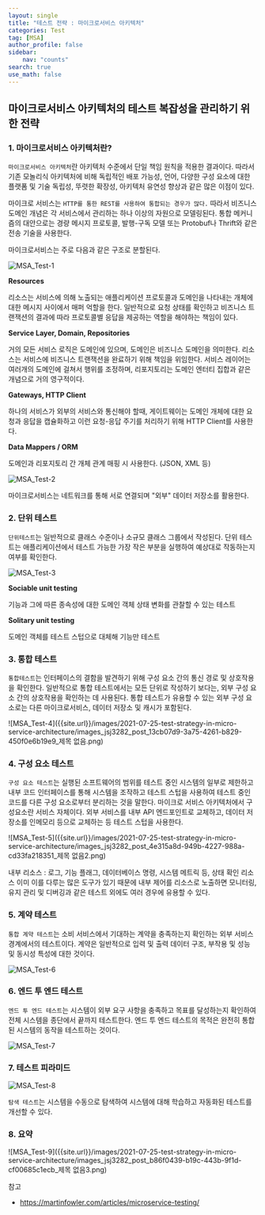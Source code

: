 ```yaml
---
layout: single
title: "테스트 전략 : 마이크로서비스 아키텍처"
categories: Test
tag: [MSA]
author_profile: false
sidebar:
    nav: "counts"
search: true
use_math: false
---
```


## 마이크로서비스 아키텍처의 테스트 복잡성을 관리하기 위한 전략

### 1. 마이크로서비스 아키텍처란?

```마이크로서비스 아키텍처```란 아키텍처 수준에서 단일 책임 원칙을 적용한 결과이다. 따라서 기존 모놀리식 아키텍처에 비해 독립적인 배포 가능성, 언어, 다양한 구성 요소에 대한 플랫폼 및 기술 독립성, 뚜렷한 확장성, 아키텍처 유연성 향상과 같은 많은 이점이 있다.

마이크로 서비스는 ```HTTP를 통한 REST를 사용하여 통합되는 경우가 많다.``` 따라서 비즈니스 도메인 개념은 각 서비스에서 관리하는 하나 이상의 자원으로 모델링된다. 
통합 메커니즘의 대안으로는 경량 메시지 프로토콜, 발행-구독 모델 또는 Protobuf나 Thrift와 같은 전송 기술을 사용한다. 

마이크로서비스는 주로 다음과 같은 구조로 분할된다.

![MSA_Test-1]({{site.url}}/images/2021-07-25-test-strategy-in-micro-service-architecture/images_jsj3282_post_36a1e848-3401-4bbf-937d-c03e6c249cfa_image.png)

**Resources**

리소스는 서비스에 의해 노출되는 애플리케이션 프로토콜과 도메인을 나타내는 개체에 대한 메시지 사이에서 매퍼 억할을 한다. 일반적으로 요청 상태를 확인하고 비즈니스 트랜잭션의 결과에 따라 프로토콜별 응답을 제공하는 역할을 해야하는 책임이 있다.

**Service Layer, Domain, Repositories**

거의 모든 서비스 로직은 도메인에 있으며, 도메인은 비즈니스 도메인을 의미한다. 리소스는 서비스에 비즈니스 트랜잭션을 완료하기 위해 책임을 위임한다. 서비스 레이어는 여러개의 도메인에 걸쳐서 행위를 조정하며, 리포지토리는 도메인 엔터티 집합과 같은 개념으로 거의 영구적이다.

**Gateways, HTTP Client**

하나의 서비스가 외부의 서비스와 통신해야 할때, 게이트웨이는 도메인 개체에 대한 요청과 응답을 캡슐화하고 이런 요청-응답 주기를 처리하기 위해 HTTP Client를 사용한다. 

**Data Mappers / ORM**

도메인과 리포지토리 간 개체 관계 매핑 시 사용한다. (JSON, XML 등)

![MSA_Test-2]({{site.url}}/images/2021-07-25-test-strategy-in-micro-service-architecture/images_jsj3282_post_8be26ceb-2e2b-4119-a353-46c74972c377_image.png)

마이크로서비스는 네트워크를 통해 서로 연결되며 "외부" 데이터 저장소를 활용한다.

### 2. 단위 테스트

```단위테스트```는 일반적으로 클래스 수준이나 소규모 클래스 그룹에서 작성된다. 단위 테스트는 애플리케이션에서 테스트 가능한 가장 작은 부분을 실행하여 예상대로 작동하는지 여부를 확인한다.

![MSA_Test-3]({{site.url}}/images/2021-07-25-test-strategy-in-micro-service-architecture/images_jsj3282_post_47d6a046-49a2-474a-afd0-ade2ef42873c_image.png)

**Sociable unit testing**

기능과 그에 따른 종속성에 대한 도메인 객체 상태 변화를 관찰할 수 있는 테스트

**Solitary unit testing**

도메인 객체를 테스트 스텁으로 대체해 기능만 테스트

### 3. 통합 테스트

```통합테스트```는 인터페이스의 결함을 발견하기 위해 구성 요소 간의 통신 경로 및 상호작용을 확인한다. 일반적으로 통합 테스트에서는 모든 단위로 작성하기 보다는, 외부 구성 요소 간의 상호작용을 확인하는 데 사용된다. 통합 테스트가 유용할 수 있는 외부 구성 요소로는 다른 마이크로서비스, 데이터 저장소 및 캐시가 포함된다.

![MSA_Test-4]({{site.url}}/images/2021-07-25-test-strategy-in-micro-service-architecture/images_jsj3282_post_13cb07d9-3a75-4261-b829-450f0e6b19e9_제목 없음.png)

### 4. 구성 요소 테스트

```구성 요소 테스트```는 실행된 소프트웨어의 범위를 테스트 중인 시스템의 일부로 제한하고 내부 코드 인터페이스를 통해 시스템을 조작하고 테스트 스텁을 사용하여 테스트 중인 코드를 다른 구성 요소로부터 분리하는 것을 말한다. 마이크로 서비스 아키텍처에서 구성요소란 서비스 자체이다. 외부 서비스를 내부 API 엔드포인트로 교체하고, 데이터 저장소를 인메모리 등으로 교체하는 등 테스트 스텁을 사용한다.

![MSA_Test-5]({{site.url}}/images/2021-07-25-test-strategy-in-micro-service-architecture/images_jsj3282_post_4e315a8d-949b-4227-988a-cd33fa218351_제목 없음2.png)

내부 리소스 : 로그, 기능 플래그, 데이터베이스 명령, 시스템 메트릭 등, 상태 확인 리소스
이미 이를 다루는 많은 도구가 있기 때문에 내부 제어를 리소스로 노출하면 모니터링, 유지 관리 및 디버깅과 같은 테스트 외에도 여러 경우에 유용할 수 있다. 

### 5. 계약 테스트

```통합 계약 테스트```는 소비 서비스에서 기대하는 계약을 충족하는지 확인하는 외부 서비스 경계에서의 테스트이다. 계약은 일반적으로 입력 및 출력 데이터 구조, 부작용 및 성능 및 동시성 특성에 대한 것이다. 

![MSA_Test-6]({{site.url}}/images/2021-07-25-test-strategy-in-micro-service-architecture/images_jsj3282_post_15173296-5e39-4c86-97f4-b040cd5598ec_image.png)

### 6. 엔드 투 엔드 테스트

```엔드 투 엔드 테스트```는 시스템이 외부 요구 사항을 충족하고 목표를 달성하는지 확인하여 전체 시스템을 종단에서 끝까지 테스트한다. 엔드 투 엔드 테스트의 목적은 완전히 통합된 시스템의 동작을 테스트하는 것이다. 

![MSA_Test-7]({{site.url}}/images/2021-07-25-test-strategy-in-micro-service-architecture/images_jsj3282_post_60d500d2-9a82-4a06-9eb2-f6337e2b939d_image.png)

### 7. 테스트 피라미드

![MSA_Test-8]({{site.url}}/images/2021-07-25-test-strategy-in-micro-service-architecture/images_jsj3282_post_9f4bfc8e-25a9-41ea-bce2-43e26a81d149_image.png)

```탐색 테스트```는 시스템을 수동으로 탐색하여 시스템에 대해 학습하고 자동화된 테스트를 개선할 수 있다. 

### 8. 요약

![MSA_Test-9]({{site.url}}/images/2021-07-25-test-strategy-in-micro-service-architecture/images_jsj3282_post_b86f0439-b19c-443b-9f1d-cf00685c1ecb_제목 없음3.png)

참고
- https://martinfowler.com/articles/microservice-testing/
